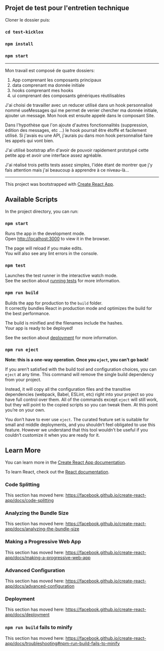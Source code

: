 ## Projet de test pour l'entretien technique

Cloner le dossier puis:

### `cd test-kicklox`

### `npm install`

### `npm start`

---

Mon travail est composé de quatre dossiers:

1. App comprenant les composants principaux
2. data comprenant ma donnée initiale
3. hooks comprenant mes hooks
4. ui comprenant des composants génériques réutilisables

J'ai choisi de travailler avec un reducer utilisé dans un hook personnalisé nommé useMessages qui me permet de venier chercher ma donnée initiale, ajouter un message. Mon hook est ensuite appelé dans le composant Site.

Dans l'hypothèse que l'on ajoute d'autres fonctionnalités (suppression, édition des messages, etc ...) le hook pourrait être étoffé et facilement utilisé. Si j'avais eu une API, j'aurais pu dans mon hook personnalisé faire les appels qui vont bien.

J'ai utilisé bootstrap afin d'avoir de pouvoir rapidement prototypé cette petite app et avoir une interface assez agréable.

J'ai réalisé trois petits tests assez simples, l'idée étant de montrer que j'y fais attention mais j'ai beaucoup à apprendre à ce niveau-là...

---

This project was bootstrapped with [Create React App](https://github.com/facebook/create-react-app).

## Available Scripts

In the project directory, you can run:

### `npm start`

Runs the app in the development mode.<br />
Open [http://localhost:3000](http://localhost:3000) to view it in the browser.

The page will reload if you make edits.<br />
You will also see any lint errors in the console.

### `npm test`

Launches the test runner in the interactive watch mode.<br />
See the section about [running tests](https://facebook.github.io/create-react-app/docs/running-tests) for more information.

### `npm run build`

Builds the app for production to the `build` folder.<br />
It correctly bundles React in production mode and optimizes the build for the best performance.

The build is minified and the filenames include the hashes.<br />
Your app is ready to be deployed!

See the section about [deployment](https://facebook.github.io/create-react-app/docs/deployment) for more information.

### `npm run eject`

**Note: this is a one-way operation. Once you `eject`, you can’t go back!**

If you aren’t satisfied with the build tool and configuration choices, you can `eject` at any time. This command will remove the single build dependency from your project.

Instead, it will copy all the configuration files and the transitive dependencies (webpack, Babel, ESLint, etc) right into your project so you have full control over them. All of the commands except `eject` will still work, but they will point to the copied scripts so you can tweak them. At this point you’re on your own.

You don’t have to ever use `eject`. The curated feature set is suitable for small and middle deployments, and you shouldn’t feel obligated to use this feature. However we understand that this tool wouldn’t be useful if you couldn’t customize it when you are ready for it.

## Learn More

You can learn more in the [Create React App documentation](https://facebook.github.io/create-react-app/docs/getting-started).

To learn React, check out the [React documentation](https://reactjs.org/).

### Code Splitting

This section has moved here: https://facebook.github.io/create-react-app/docs/code-splitting

### Analyzing the Bundle Size

This section has moved here: https://facebook.github.io/create-react-app/docs/analyzing-the-bundle-size

### Making a Progressive Web App

This section has moved here: https://facebook.github.io/create-react-app/docs/making-a-progressive-web-app

### Advanced Configuration

This section has moved here: https://facebook.github.io/create-react-app/docs/advanced-configuration

### Deployment

This section has moved here: https://facebook.github.io/create-react-app/docs/deployment

### `npm run build` fails to minify

This section has moved here: https://facebook.github.io/create-react-app/docs/troubleshooting#npm-run-build-fails-to-minify
